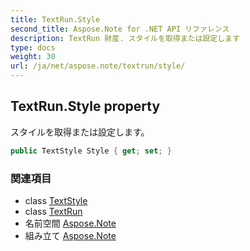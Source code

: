 ```yaml
---
title: TextRun.Style
second_title: Aspose.Note for .NET API リファレンス
description: TextRun 財産. スタイルを取得または設定します
type: docs
weight: 30
url: /ja/net/aspose.note/textrun/style/
---
```

## TextRun.Style property

スタイルを取得または設定します。

```csharp
public TextStyle Style { get; set; }
```

### 関連項目

* class [TextStyle](../../textstyle/)
* class [TextRun](../)
* 名前空間 [Aspose.Note](../../textrun/)
* 組み立て [Aspose.Note](../../../)


